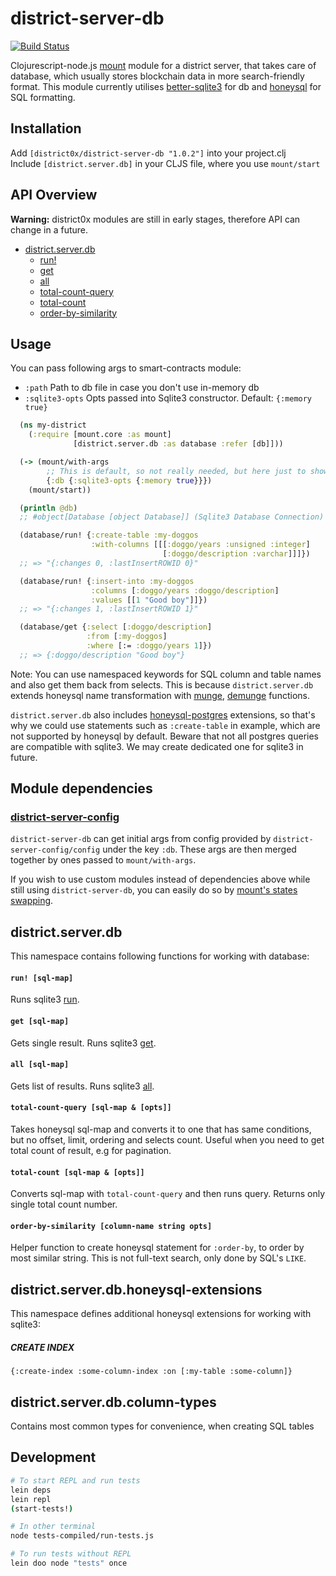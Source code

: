 # district-server-db

[![Build Status](https://travis-ci.org/district0x/district-server-db.svg?branch=master)](https://travis-ci.org/district0x/district-server-db)

Clojurescript-node.js [mount](https://github.com/tolitius/mount) module for a district server, that takes care of database, which usually stores blockchain data in more search-friendly format. This module currently utilises [better-sqlite3](https://github.com/JoshuaWise/better-sqlite3) for db and [honeysql](https://github.com/jkk/honeysql) for SQL formatting.

## Installation
Add `[district0x/district-server-db "1.0.2"]` into your project.clj  
Include `[district.server.db]` in your CLJS file, where you use `mount/start`

## API Overview

**Warning:** district0x modules are still in early stages, therefore API can change in a future.

- [district.server.db](#districtserverdb)
  - [run!](#run!)
  - [get](#get)
  - [all](#all)
  - [total-count-query](#total-count-query)
  - [total-count](#total-count)
  - [order-by-similarity](#order-by-similarity)

## Usage
You can pass following args to smart-contracts module: 
* `:path` Path to db file in case you don't use in-memory db
* `:sqlite3-opts` Opts passed into Sqlite3 constructor. Default: `{:memory true}`


```clojure
  (ns my-district
    (:require [mount.core :as mount]
              [district.server.db :as database :refer [db]]))

  (-> (mount/with-args
        ;; This is default, so not really needed, but here just to show how to pass args to the module
        {:db {:sqlite3-opts {:memory true}}})
    (mount/start))

  (println @db)
  ;; #object[Database [object Database]] (Sqlite3 Database Connection)

  (database/run! {:create-table :my-doggos
                  :with-columns [[[:doggo/years :unsigned :integer]
                                  [:doggo/description :varchar]]]})
  ;; => "{:changes 0, :lastInsertROWID 0}"

  (database/run! {:insert-into :my-doggos
                  :columns [:doggo/years :doggo/description]
                  :values [[1 "Good boy"]]})
  ;; => "{:changes 1, :lastInsertROWID 1}"

  (database/get {:select [:doggo/description]
                 :from [:my-doggos]
                 :where [:= :doggo/years 1]})
  ;; => {:doggo/description "Good boy"}
```
Note: You can use namespaced keywords for SQL column and table names and also get them back from selects. This is because `district.server.db` extends honeysql name transformation with [munge](https://cljs.github.io/api/cljs.core/munge), [demunge](https://cljs.github.io/api/cljs.core/demunge) functions.

`district.server.db` also includes [honeysql-postgres](https://github.com/nilenso/honeysql-postgres) extensions, so that's why we could use statements such as `:create-table` in example, which are not supported by honeysql by default.
Beware that not all postgres queries are compatible with sqlite3. We may create dedicated one for sqlite3 in future.

## Module dependencies

### [district-server-config](https://github.com/district0x/district-server-config)
`district-server-db` can get initial args from config provided by `district-server-config/config` under the key `:db`. These args are then merged together by ones passed to `mount/with-args`.

If you wish to use custom modules instead of dependencies above while still using `district-server-db`, you can easily do so by [mount's states swapping](https://github.com/tolitius/mount#swapping-states-with-states).

## district.server.db
This namespace contains following functions for working with database:
#### <a name="run!">`run! [sql-map]`
Runs sqlite3 [run](https://github.com/JoshuaWise/better-sqlite3/wiki/API#runbindparameters---object).

#### <a name="get">`get [sql-map]`
Gets single result. Runs sqlite3 [get](https://github.com/JoshuaWise/better-sqlite3/wiki/API#getbindparameters---row).

#### <a name="all">`all [sql-map]`
Gets list of results. Runs sqlite3 [all](https://github.com/JoshuaWise/better-sqlite3/wiki/API#allbindparameters---array-of-rows).

#### <a name="total-count-query">`total-count-query [sql-map & [opts]]`
Takes honeysql sql-map and converts it to one that has same conditions, but no offset, limit, ordering and selects count. Useful when you need to get total count of result, e.g for pagination. 

#### <a name="total-count">`total-count [sql-map & [opts]]`
Converts sql-map with `total-count-query` and then runs query. Returns only single total count number. 

#### <a name="order-by-similarity">`order-by-similarity [column-name string opts]`
Helper function to create honeysql statement for `:order-by`, to order by most similar string. This is not full-text search, only done by SQL's `LIKE`. 

## district.server.db.honeysql-extensions
This namespace defines additional honeysql extensions for working with sqlite3:
##### CREATE INDEX
`{:create-index :some-column-index :on [:my-table :some-column]}`

## district.server.db.column-types
Contains most common types for convenience, when creating SQL tables
## Development
```bash
# To start REPL and run tests
lein deps
lein repl
(start-tests!)

# In other terminal
node tests-compiled/run-tests.js

# To run tests without REPL
lein doo node "tests" once
```

